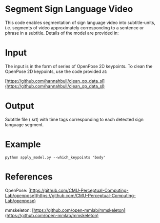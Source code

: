 # Segment Sign Language Video

This code enables segmentation of sign language video into subtitle-units, i.e. segments of video approximately corresponding to a sentence or phrase in a subtitle. Details of the model are provided in: 

# Input

The input is in the form of series of OpenPose 2D keypoints. To clean the OpenPose 2D keypoints, use the code provided at: 

[https://github.com/hannahbull/clean_op_data_sl](https://github.com/hannahbull/clean_op_data_sl)

# Output

Subtitle file (.srt) with time tags corresponding to each detected sign language segment. 

# Example 

```python apply_model.py --which_keypoints 'body'```

# References

OpenPose: [https://github.com/CMU-Perceptual-Computing-Lab/openpose](https://github.com/CMU-Perceptual-Computing-Lab/openpose)

mmskeleton: [https://github.com/open-mmlab/mmskeleton](https://github.com/open-mmlab/mmskeleton)

